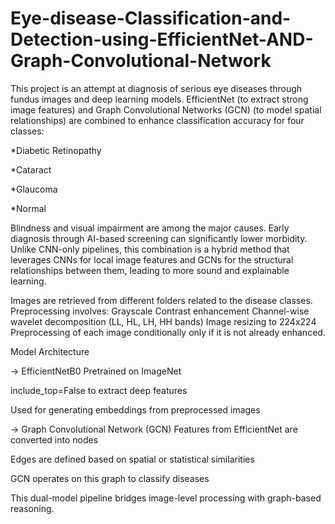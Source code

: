 # Eye-disease-Classification-and-Detection-using-EfficientNet-AND-Graph-Convolutional-Network
This project is an attempt at diagnosis of serious eye diseases through fundus images and deep learning models. EfficientNet (to extract strong image features) and Graph Convolutional Networks (GCN) (to model spatial relationships) are combined to enhance classification accuracy for four classes:

*Diabetic Retinopathy

*Cataract

*Glaucoma

*Normal

Blindness and visual impairment are among the major causes. Early diagnosis through AI-based screening can significantly lower morbidity. Unlike CNN-only pipelines, this combination is a hybrid method that leverages CNNs for local image features and GCNs for the structural relationships between them, leading to more sound and explainable learning.

Images are retrieved from different folders related to the disease classes. Preprocessing involves:
Grayscale
Contrast enhancement
Channel-wise wavelet decomposition (LL, HL, LH, HH bands)
Image resizing to 224x224
Preprocessing of each image conditionally only if it is not already enhanced.

Model Architecture

-> EfficientNetB0
Pretrained on ImageNet

include_top=False to extract deep features

Used for generating embeddings from preprocessed images

-> Graph Convolutional Network (GCN)
Features from EfficientNet are converted into nodes

Edges are defined based on spatial or statistical similarities

GCN operates on this graph to classify diseases

This dual-model pipeline bridges image-level processing with graph-based reasoning.
